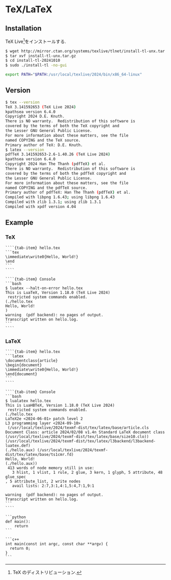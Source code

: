 # TeX/LaTeX

## Installation

TeX Live[^1]をインストールする.

```bash
$ wget http://mirror.ctan.org/systems/texlive/tlnet/install-tl-unx.tar.gz
$ tar xvf install-tl-unx.tar.gz
$ cd install-tl-20241010
$ sudo ./install-tl -no-gui
```

```bash
export PATH="$PATH:/usr/local/texlive/2024/bin/x86_64-linux"
```

## Version

```bash
$ tex --version
TeX 3.141592653 (TeX Live 2024)
kpathsea version 6.4.0
Copyright 2024 D.E. Knuth.
There is NO warranty.  Redistribution of this software is
covered by the terms of both the TeX copyright and
the Lesser GNU General Public License.
For more information about these matters, see the file
named COPYING and the TeX source.
Primary author of TeX: D.E. Knuth.
$ latex --version
pdfTeX 3.141592653-2.6-1.40.26 (TeX Live 2024)
kpathsea version 6.4.0
Copyright 2024 Han The Thanh (pdfTeX) et al.
There is NO warranty.  Redistribution of this software is
covered by the terms of both the pdfTeX copyright and
the Lesser GNU General Public License.
For more information about these matters, see the file
named COPYING and the pdfTeX source.
Primary author of pdfTeX: Han The Thanh (pdfTeX) et al.
Compiled with libpng 1.6.43; using libpng 1.6.43
Compiled with zlib 1.3.1; using zlib 1.3.1
Compiled with xpdf version 4.04
```

## Example

### TeX

`````{tab-set}
````{tab-item} hello.tex
```tex
\immediate\write0{Hello, World!}
\end
```
````

````{tab-item} Console
```bash
$ luatex --halt-on-error hello.tex
This is LuaTeX, Version 1.18.0 (TeX Live 2024)
 restricted system commands enabled.
(./hello.tex
Hello, World!
)
warning  (pdf backend): no pages of output.
Transcript written on hello.log.
```
````
`````

### LaTeX

`````{tab-set}
````{tab-item} hello.tex
```latex
\documentclass{article}
\begin{document}
\immediate\write0{Hello, World!}
\end{document}
```
````

````{tab-item} Console
```bash
$ lualatex hello.tex
This is LuaHBTeX, Version 1.18.0 (TeX Live 2024)
 restricted system commands enabled.
(./hello.tex
LaTeX2e <2024-06-01> patch level 2
L3 programming layer <2024-09-10>
 (/usr/local/texlive/2024/texmf-dist/tex/latex/base/article.cls
Document Class: article 2024/02/08 v1.4n Standard LaTeX document class
(/usr/local/texlive/2024/texmf-dist/tex/latex/base/size10.clo))
(/usr/local/texlive/2024/texmf-dist/tex/latex/l3backend/l3backend-luatex.def)
(./hello.aux) (/usr/local/texlive/2024/texmf-dist/tex/latex/base/ts1cmr.fd)
Hello, World!
(./hello.aux))
 413 words of node memory still in use:
   3 hlist, 1 vlist, 1 rule, 2 glue, 3 kern, 1 glyph, 5 attribute, 48 glue_spec
, 5 attribute_list, 2 write nodes
   avail lists: 2:7,3:1,4:1,5:4,7:1,9:1

warning  (pdf backend): no pages of output.
Transcript written on hello.log.
```
````
`````

````{tab} Python
```python
def main():
    return
```
````
````{tab} C++
```c++
int main(const int argc, const char **argv) {
  return 0;
}
```
````

[^1]: TeX のディストリビューション.
